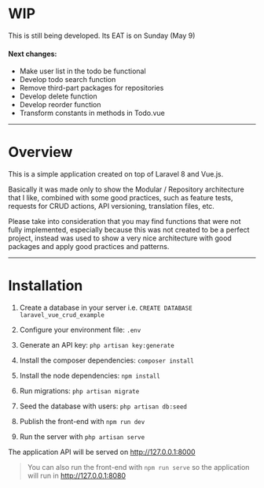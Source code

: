 # WIP

This is still being developed. Its EAT is on Sunday (May 9)

#### Next changes:

- Make user list in the todo be functional
- Develop todo search function
- Remove third-part packages for repositories
- Develop delete function
- Develop reorder function
- Transform constants in methods in Todo.vue

---

# Overview

This is a simple application created on top of Laravel 8 and Vue.js.

Basically it was made only to show the Modular / Repository architecture
that I like, combined with some good practices, such as feature tests, 
requests for CRUD actions, API versioning, translation files, etc.

Please take into consideration that you may find functions that were not 
fully implemented, especially because this was not created to be a perfect project,
instead was used to show a very nice architecture with good packages and apply
good practices and patterns.

---

# Installation

1. Create a database in your server i.e. 
   `CREATE DATABASE laravel_vue_crud_example`
   
2. Configure your environment file: `.env`

3. Generate an API key: `php artisan key:generate`
   
4. Install the composer dependencies: `composer install`

5. Install the node dependencies: `npm install`

6. Run migrations: `php artisan migrate`
 
7. Seed the database with users: `php artisan db:seed`
   
8. Publish the front-end with `npm run dev`

9. Run the server with `php artisan serve`

The application API will be served on http://127.0.0.1:8000

> You can also run the front-end with `npm run serve` so the application will
> run in http://127.0.0.1:8080


